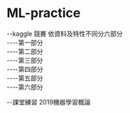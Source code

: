 # ML-practice
--kaggle 競賽 依資料及特性不同分六部分  
----第一部分  
----第二部分  
----第三部分  
----第四部分  
----第五部分  
----第六部分  

--課堂練習 2019機器學習概論



